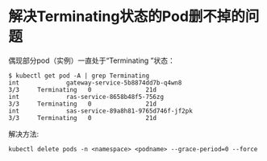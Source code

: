 # 解决Terminating状态的Pod删不掉的问题

偶现部分pod（实例）一直处于“Terminating ”状态：

```
$ kubectl get pod -A | grep Terminating
int             gateway-service-5b8874dd7b-q4wn8                        3/3     Terminating   0               21d
int             ras-service-8658b48f5-756zg                             3/3     Terminating   0               21d
int             sas-service-89a8h81-9765d746f-jf2pk                     3/3     Terminating   0               21d
```

解决方法:

```
kubectl delete pods -n <namespace> <podname> --grace-period=0 --force
```